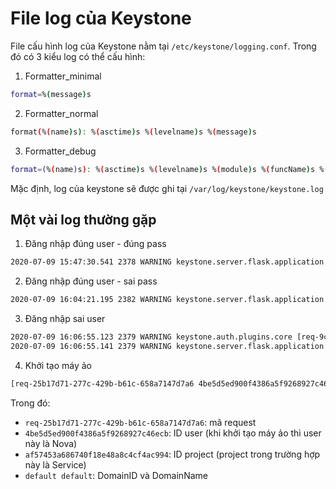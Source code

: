 # File log của Keystone

File cấu hình log của Keystone nằm tại ```/etc/keystone/logging.conf```. Trong đó có 3 kiểu log có thể cấu hình:

1. Formatter_minimal

```sh
format=%(message)s
```

2. Formatter_normal

```sh
format(%(name)s): %(asctime)s %(levelname)s %(message)s
```

3. Formatter_debug

```sh
format=(%(name)s): %(asctime)s %(levelname)s %(module)s %(funcName)s %(message)s
```

Mặc định, log của keystone sẽ được ghi tại ```/var/log/keystone/keystone.log```

## Một vài log thường gặp

1. Đăng nhập đúng user - đúng pass

```sh
2020-07-09 15:47:30.541 2378 WARNING keystone.server.flask.application [req-6570f6d3-399a-4564-82a6-666692b2bd5d 294c5c6181d442c68a13d5b615c4f031 - - default -] Authorization failed. The request you have made requires authentication. from 10.10.31.166: Unauthorized: The request you have made requires authentication.
```

2. Đăng nhập đúng user - sai pass

```sh
2020-07-09 16:04:21.195 2382 WARNING keystone.server.flask.application [req-54da289c-53be-4f52-a77e-8028f820ae5b - - - - -] Authorization failed. The request you have made requires authentication. from 10.10.31.166: Unauthorized: The request you have made requires authentication.
```

3. Đăng nhập sai user

```sh
2020-07-09 16:06:55.123 2379 WARNING keystone.auth.plugins.core [req-9ca76628-2a93-4ab5-89c5-2328d3f430cd - - - - -] Could not find user: ad.: UserNotFound: Could not find user: ad.
2020-07-09 16:06:55.141 2379 WARNING keystone.server.flask.application [req-9ca76628-2a93-4ab5-89c5-2328d3f430cd - - - - -] Authorization failed. The request you have made requires authentication. from 10.10.31.166: Unauthorized: The request you have made requires authentication.
```

4. Khởi tạo máy ảo

```sh
[req-25b17d71-277c-429b-b61c-658a7147d7a6 4be5d5ed900f4386a5f9268927c46ecb af57453a686740f18e48a8c4cf4ac994 - default default]
```

Trong đó:
- ```req-25b17d71-277c-429b-b61c-658a7147d7a6```: mã request
- ```4be5d5ed900f4386a5f9268927c46ecb```: ID user (khi khởi tạo máy ảo thì user này là Nova)
- ```af57453a686740f18e48a8c4cf4ac994```: ID project (project trong trường hợp này là Service)
- ```default default```: DomainID và DomainName